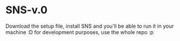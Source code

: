 # SNS-v.0
Download the setup file, install SNS and you'll be able to run it in your machine :D 
for development purposes, use the whole repo :p 
